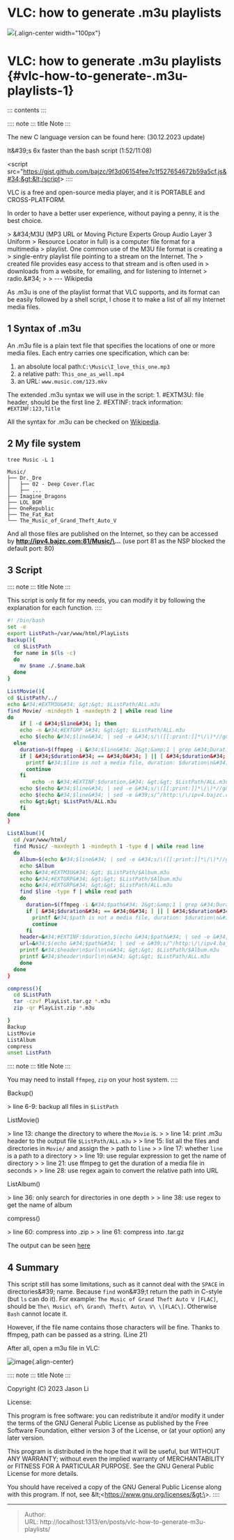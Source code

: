 # VLC: how to generate .m3u playlists


![](https://upload.wikimedia.org/wikipedia/commons/thumb/e/e6/VLC_Icon.svg/1920px-VLC_Icon.svg.png){.align-center
width=&#34;100px&#34;}

# VLC: how to generate .m3u playlists {#vlc-how-to-generate-.m3u-playlists-1}

::: contents
:::

:::: note
::: title
Note
:::

The new C language version can be found here: (30.12.2023 update)

It\&#39;s 6x faster than the bash script (1:52/11:08)

&lt;script src=&#34;https://gist.github.com/bajzc/9f3d06154fee7c1f527654672b59a5cf.js&#34;&gt;&lt;/script&gt;
::::

VLC is a free and open-source media player, and it is PORTABLE and
CROSS-PLATFORM.

In order to have a better user experience, without paying a penny, it is
the best choice.

&gt; \&#34;M3U (MP3 URL or Moving Picture Experts Group Audio Layer 3 Uniform
&gt; Resource Locator in full) is a computer file format for a multimedia
&gt; playlist. One common use of the M3U file format is creating a
&gt; single-entry playlist file pointing to a stream on the Internet. The
&gt; created file provides easy access to that stream and is often used in
&gt; downloads from a website, for emailing, and for listening to Internet
&gt; radio.\&#34;
&gt;
&gt; \-\-- Wikipedia

As .m3u is one of the playlist format that VLC supports, and its format
can be easily followed by a shell script, I chose it to make a list of
all my Internet media files.

## 1 Syntax of .m3u

An .m3u file is a plain text file that specifies the locations of one or
more media files. Each entry carries one specification, which can be:

1.  an absolute local path:`C:\Music\I_love_this_one.mp3`
2.  a relative path: `This_one_as_well.mp4`
3.  an URL: `www.music.com/123.mkv`

The extended .m3u syntax we will use in the script: 1. #EXTM3U: file
header, should be the first line 2. #EXTINF: track information:
`#EXTINF:123,Title`

All the syntax for .m3u can be checked on
[Wikipedia](https://en.wikipedia.org/wiki/M3U).

## 2 My file system

`tree Music -L 1`

    Music/
    ├── Dr._Dre
    │   ├── 02 - Deep Cover.flac
    │   ├── ...
    ├── Imagine_Dragons
    ├── LOL_BGM
    ├── OneRepublic
    ├── The_Fat_Rat
    └── The_Music_of_Grand_Theft_Auto_V

And all those files are published on the Internet, so they can be
accessed by **http://ipv4.bajzc.com:81/Music/\...** (use port 81 as the
NSP blocked the default port: 80)

## 3 Script

:::: note
::: title
Note
:::

This script is only fit for my needs, you can modify it by following the
explanation for each function.
::::

``` bash
#! /bin/bash
set -e
export ListPath=/var/www/html/PlayLists
Backup(){
  cd $ListPath
  for name in $(ls -c)
  do
    mv $name ./.$name.bak
  done
}

ListMovie(){
cd $ListPath/../
echo &#34;#EXTM3U&#34; &gt;&gt; $ListPath/ALL.m3u
find Movie/ -mindepth 1 -maxdepth 2 | while read line
do
    if [ -d &#34;$line&#34; ]; then
    echo -n &#34;#EXTGRP &#34; &gt;&gt; $ListPath/ALL.m3u
    echo $(echo &#34;$line&#34; | sed -e &#34;s/\([[:print:]]*\/\)*//g&#34;) &gt;&gt; $ListPath/ALL.m3u
  else
    duration=$(ffmpeg -i &#34;$line&#34; 2&gt;&amp;1 | grep &#34;Duration&#34;| cut -d &#39; &#39; -f 4 | sed s/,// | sed &#39;s@\..*@@g&#39; | awk &#39;{ split($1, A, &#34;:&#34;); split(A[3], B, &#34;.&#34;); print 3600*A[1] &#43; 60*A[2] &#43; B[1] }&#39;)
    if [ &#34;$duration&#34; == &#34;0&#34; ] || [ &#34;$duration&#34; == &#34;&#34; ]; then
      printf &#34;$line is not a media file, duration: $duration\n&#34;
      continue
    fi
        echo -n &#34;#EXTINF:$duration,&#34; &gt;&gt; $ListPath/ALL.m3u
    echo $(echo &#34;$line&#34; | sed -e &#34;s/\([[:print:]]*\/\)*//g&#34;) &gt;&gt; $ListPath/ALL.m3u
    echo $(echo &#34;$line&#34; | sed -e &#39;s/^/http:\/\/ipv4.bajzc.com:81\//&#39;) &gt;&gt; $ListPath/ALL.m3u
    echo &gt;&gt; $ListPath/ALL.m3u
    fi
done
}

ListAlbum(){
  cd /var/www/html/
  find Music/ -maxdepth 1 -mindepth 1 -type d | while read line
  do
    Album=$(echo &#34;$line&#34; | sed -e &#34;s/\([[:print:]]*\/\)*//g&#34;)
    echo $Album
    echo &#34;#EXTM3U&#34; &gt; $ListPath/$Album.m3u
    echo &#34;#EXTGRP&#34; &gt;&gt; $ListPath/$Album.m3u
    echo &#34;#EXTGRP&#34; &gt;&gt; $ListPath/ALL.m3u
    find $line -type f | while read path
    do
      duration=$(ffmpeg -i &#34;$path&#34; 2&gt;&amp;1 | grep &#34;Duration&#34;| cut -d &#39; &#39; -f 4 | sed s/,// | sed &#39;s@\..*@@g&#39; | awk &#39;{ split($1, A, &#34;:&#34;); split(A[3], B, &#34;.&#34;); print 3600*A[1] &#43; 60*A[2] &#43; B[1] }&#39;)
      if [ &#34;$duration&#34; == &#34;0&#34; ] || [ &#34;$duration&#34; == &#34;&#34; ]; then
        printf &#34;$path is not a media file, duration: $duration\n&#34;
        continue
      fi
    header=&#34;#EXTINF:$duration,$(echo &#34;$path&#34; | sed -e &#34;s/\([[:print:]]*\/\)*//g&#34;)&#34;
    url=&#34;$(echo &#34;$path&#34; | sed -e &#39;s/^/http:\/\/ipv4.bajzc.com:81\//&#39;)&#34;
    printf &#34;$header\n$url\n\n&#34; &gt;&gt; $ListPath/$Album.m3u
    printf &#34;$header\n$url\n\n&#34; &gt;&gt; $ListPath/ALL.m3u
    done
  done
}

compress(){
  cd $ListPath
  tar -czvf PlayList.tar.gz *.m3u
  zip -qr PlayList.zip *.m3u

}
Backup
ListMovie
ListAlbum
compress
unset ListPath
```

:::: note
::: title
Note
:::

You may need to install `ffmpeg`, `zip` on your host system.
::::

Backup()

&gt; line 6-9: backup all files in `$ListPath`

ListMovie()

&gt; line 13: change the directory to where the `Movie` is.
&gt;
&gt; line 14: print .m3u header to the output file `$ListPath/ALL.m3u`
&gt;
&gt; line 15: list all the files and directories in `Movie/` and assign the
&gt; path to `line`
&gt;
&gt; line 17: whether `line` is a path to a directory
&gt;
&gt; line 19: use regular expression to get the name of directory
&gt;
&gt; line 21: use ffmpeg to get the duration of a media file in seconds
&gt;
&gt; line 28: use regex again to convert the relative path into URL

ListAlbum()

&gt; line 36: only search for directories in one depth
&gt;
&gt; line 38: use regex to get the name of album

compress()

&gt; line 60: compress into .zip
&gt;
&gt; line 61: compress into .tar.gz

The output can be seen [here](http://ipv4.bajzc.com:81/PlayLists/)

## 4 Summary

This script still has some limitations, such as it cannot deal with the
`SPACE` in directories\&#39; name. Because `find` won\&#39;t return the path in
C-style (but `ls` can do it). For example:
`The Music of Grand Theft Auto V [FLAC]`, should be
`The\ Music\ of\ Grand\ Theft\ Auto\ V\ \[FLAC\]`. Otherwise `Bash`
cannot locate it.

However, if the file name contains those characters will be fine. Thanks
to ffmpeg, path can be passed as a string. (Line 21)

After all, open a m3u file in VLC:

![image](/images/VLC-Playlist.png){.align-center}

:::: note
::: title
Note
:::

Copyright (C) 2023 Jason Li

License:

This program is free software: you can redistribute it and/or modify it
under the terms of the GNU General Public License as published by the
Free Software Foundation, either version 3 of the License, or (at your
option) any later version.

This program is distributed in the hope that it will be useful, but
WITHOUT ANY WARRANTY; without even the implied warranty of
MERCHANTABILITY or FITNESS FOR A PARTICULAR PURPOSE. See the GNU General
Public License for more details.

You should have received a copy of the GNU General Public License along
with this program. If not, see \&lt;&lt;https://www.gnu.org/licenses/&gt;\&gt;.
::::


---

> Author:   
> URL: http://localhost:1313/en/posts/vlc-how-to-generate-m3u-playlists/  

